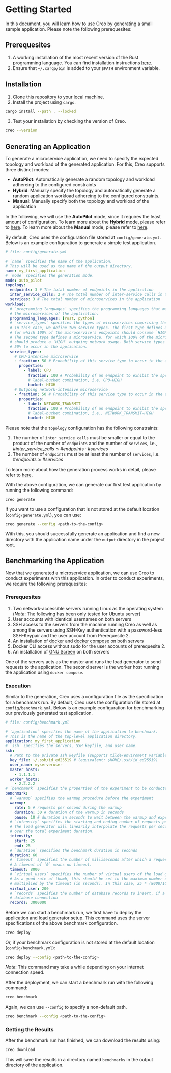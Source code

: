 # Getting Started

In this document, you will learn how to use Creo by generating a small sample application.
Please note the following prerequesites:

## Prerequesites

1. A working installation of the most recent version of the Rust programming language.
   You can find installation instructions [here](https://www.rust-lang.org/tools/install).
2. Ensure that `~/.cargo/bin` is added to your `$PATH` environment variable.

## Installation

1. Clone this repository to your local machine.
2. Install the project using `cargo`.

```bash
cargo install --path . --locked
```

3. Test your installation by checking the version of Creo.

```bash
creo --version
```

## Generating an Application

To generate a microservice application, we need to specify the expected topology and workload of the generated application.
For this, Creo supports three distinct modes:

- **AutoPilot**: Automatically generate a random topology and workload adhereing to the configured constraints
- **Hybrid**: Manually specify the topology and automatically generate a random application workload adhereing to
  the configured constraints.
- **Manual**: Manually specify both the topology and workload of the application

In the following, we will use the **AutoPilot** mode, since it requires the least amount of configuration.
To learn more about the **Hybrid** mode, please refer to [here](./hybrid.md).
To learn more about the **Manual** mode, please refer to [here](./manual.md).

By default, Creo uses the configuration file stored at `config/generate.yml`.
Below is an example configuration to generate a simple test application.

```yaml
# file: config/generate.yml

# `name` specifies the name of the application.
# This will be used as the name of the output directory.
name: my_first_application
# `mode` specifies the generation mode.
mode: auto_pilot
topology:
  endpoints: 3 # The total number of endpoints in the application
  inter_service_calls: 2 # The total number of inter-service calls in the application
  services: 3 # The total number of microservices in the application
workload:
  # `programming_languages` specifies the programming languages that may be used for
  # the microservices of the application.
  programming_languages: [rust, python]
  # `service_types` specifies the types of microservices comprising the application.
  # In this case, we define two service types. The first type defines a microservice,
  # for which 100% of the microservice's endpoints should consume `HIGH` CPU.
  # The second type defines a microservice, for which 100% of the microservice's endpoints
  # should produce a `HIGH` outgoing network usage. Both service types have a probability of
  # 50% to occur in the application.
  service_types:
    # CPU-intensive microservice
    - fraction: 50 # Probability of this service type to occur in the application
      properties:
        - label: CPU
          fraction: 100 # Probability of an endpoint to exhibit the specified
          # label-bucket combination, i.e. CPU-HIGH
          bucket: HIGH
    # Outgoing network-intensive microservice
    - fraction: 50 # Probability of this service type to occur in the application
      properties:
        - label: NETWORK_TRANSMIT
          fraction: 100 # Probability of an endpoint to exhibit the specified
          # label-bucket combination, i.e., NETWORK_TRANSMIT-HIGH
          bucket: HIGH
```

Please note that the `topology` configuration has the following constraints:

1. The number of `inter_service_calls` must be smaller or equal to the product of the number of `endpoints` and the
   number of `services`, i.e., $\#inter\_service\_calls \le \#endpoints \cdot \#services$
2. The number of `endpoints` must be at least the number of `services`, i.e. $\#endpoints \ge \#services$

To learn more about how the generation process works in detail, please refer to [here](./architecture.md).

With the above configuration, we can generate our first test application by running the following command:

```bash
creo generate
```

If you want to use a configuration that is not stored at the default location (`config/generate.yml`), you can use:

```bash
creo generate --config <path-to-the-config>
```

With this, you should successfully generate an application and find a new directory with the application name under the
`output` directory in the project root.

## Benchmarking the Application

Now that we generated a microservice application, we can use Creo to conduct experiments with this application.
In order to conduct experiments, we require the following prerequesites:

### Prerequesites

1. Two network-accessible servers running Linux as the operating system (_Note_: The following has been only tested for
   Ubuntu server)
2. User accounts with identical usernames on both servers
3. SSH access to the servers from the machine running Creo as well as among the servers using SSH-Key authentication
   with a password-less SSH-Keypair and the user account from Prerequesite 2.
4. An installation of [docker](https://www.docker.com/) and [docker compose](https://docs.docker.com/compose/install/)
   on both servers
5. Docker CLI access without sudo for the user accounts of prerequesite 2.
6. An installation of [GNU Screen](https://www.gnu.org/software/screen/) on both servers

One of the servers acts as the master and runs the load generator to send requests to the application.
The second server is the worker host running the application using `docker compose`.

### Execution

Similar to the generation, Creo uses a configuration file as the specification for a benchmark run.
By default, Creo uses the configuration file stored at `config/benchmark.yml`.
Below is an example configuration for benchmarking our previously generated test application.

```yaml
# file: config/benchmark.yml

# `application` specifies the name of the application to benchmark.
# This is the name of the top-level application directory.
application: my_first_application
# `ssh` specifies the servers, SSH keyfile, and user name.
ssh:
  # Path to the private ssh keyfile (supports tilde/enviroment variable expansion)
  key_file: ~/.ssh/id_ed25519 # (equivalent: $HOME/.ssh/id_ed25519)
  user_name: myserveruser
  master_hosts:
    - 1.1.1.1
  worker_hosts:
    - 2.2.2.2
# `benchmark` specifies the properties of the experiment to be conducted
benchmark:
  # `warmup` specifies the warmup procedure before the experiment
  warmup:
    rate: 5 # requests per second during the warmup
    duration: 30 # duration of the warmup in seconds
    pause: 10 # duration in seconds to wait between the warmup and experiment
  # `intensity` specifies the starting and ending number of requests per second.
  # The load generator will linearily interpolate the requests per second for each time step
  # over the total experiment duration.
  intensity:
    start: 25
    end: 25
  # `duration` specifies the benchmark duration in seconds
  duration: 60
  # `timeout` specifies the number of milliseconds after which a request will timeout.
  # A timeout of `0` means no timeout.
  timeout: 8000
  # `virtual_users` specifies the number of virtual users of the load generator.
  # As a good rule of thumb, this should be set to the maximum number of requests per second
  # multiplied by the timeout (in seconds). In this case, 25 * (8000/1000) = 200
  virtual_user: 200
  # `records` specifies the number of database records to insert, if a microservice requires
  # database connection
  records: 3000000
```

Before we can start a benchmark run, we first have to deploy the application and load generator setup.
This command uses the server specifications of the above benchmark configuration.

```bash
creo deploy
```

Or, if your benchmark configuration is not stored at the default location (`config/benchmark.yml`):

```bash
creo deploy --config <path-to-the-config>
```

_Note_: This command may take a while depending on your internet connection speed.

After the deployment, we can start a benchmark run with the following command:

```bash
creo benchmark
```

Again, we can use `--config` to specify a non-default path.

```bash
creo benchmark --config <path-to-the-config>
```

### Getting the Results

After the benchmark run has finished, we can download the results using:

```bash
creo download
```

This will save the results in a directory named `benchmarks` in the output directory of the application.
